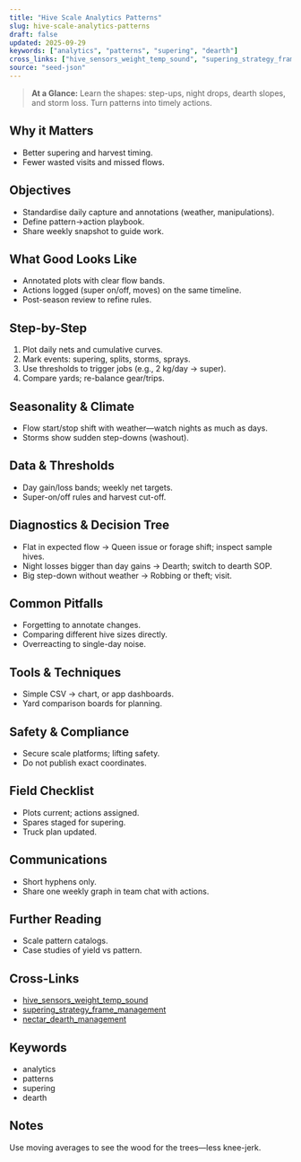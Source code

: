 ```yaml
---
title: "Hive Scale Analytics Patterns"
slug: hive-scale-analytics-patterns
draft: false
updated: 2025-09-29
keywords: ["analytics", "patterns", "supering", "dearth"]
cross_links: ["hive_sensors_weight_temp_sound", "supering_strategy_frame_management", "nectar_dearth_management"]
source: "seed-json"
---
```


> **At a Glance:** Learn the shapes: step-ups, night drops, dearth slopes, and storm loss. Turn patterns into timely actions.

## Why it Matters
- Better supering and harvest timing.
- Fewer wasted visits and missed flows.

## Objectives
- Standardise daily capture and annotations (weather, manipulations).
- Define pattern→action playbook.
- Share weekly snapshot to guide work.

## What Good Looks Like
- Annotated plots with clear flow bands.
- Actions logged (super on/off, moves) on the same timeline.
- Post-season review to refine rules.

## Step-by-Step
1) Plot daily nets and cumulative curves.
2) Mark events: supering, splits, storms, sprays.
3) Use thresholds to trigger jobs (e.g., 2 kg/day → super).
4) Compare yards; re-balance gear/trips.

## Seasonality & Climate
- Flow start/stop shift with weather—watch nights as much as days.
- Storms show sudden step-downs (washout).

## Data & Thresholds
- Day gain/loss bands; weekly net targets.
- Super-on/off rules and harvest cut-off.

## Diagnostics & Decision Tree
- Flat in expected flow -> Queen issue or forage shift; inspect sample hives.
- Night losses bigger than day gains -> Dearth; switch to dearth SOP.
- Big step-down without weather -> Robbing or theft; visit.

## Common Pitfalls
- Forgetting to annotate changes.
- Comparing different hive sizes directly.
- Overreacting to single-day noise.

## Tools & Techniques
- Simple CSV → chart, or app dashboards.
- Yard comparison boards for planning.

## Safety & Compliance
- Secure scale platforms; lifting safety.
- Do not publish exact coordinates.

## Field Checklist
- Plots current; actions assigned.
- Spares staged for supering.
- Truck plan updated.

## Communications
- Short hyphens only.
- Share one weekly graph in team chat with actions.

## Further Reading
- Scale pattern catalogs.
- Case studies of yield vs pattern.

## Cross-Links
- [hive_sensors_weight_temp_sound](/topics/hive-sensors-weight-temp-sound/)
- [supering_strategy_frame_management](/topics/supering-strategy-frame-management/)
- [nectar_dearth_management](/topics/nectar-dearth-management/)

## Keywords
- analytics
- patterns
- supering
- dearth

## Notes
Use moving averages to see the wood for the trees—less knee-jerk.
